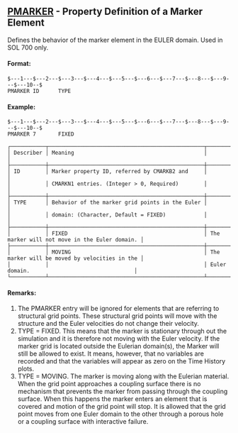 ## [PMARKER](https://help.hexagonmi.com/bundle/MSC_Nastran_2022.4/page/Nastran_Combined_Book/qrg/bulkp/TOC.PMARKER.xhtml) - Property Definition of a Marker Element

Defines the behavior of the marker element in the EULER domain. Used in SOL 700 only.

#### Format:

```nastran
$---1---$---2---$---3---$---4---$---5---$---6---$---7---$---8---$---9---$---10--$
PMARKER ID      TYPE                                                            
```

#### Example:

```nastran
$---1---$---2---$---3---$---4---$---5---$---6---$---7---$---8---$---9---$---10--$
PMARKER 7       FIXED                                                           
```

```text
┌───────────┬─────────────────────────────────────────────────┬───────────────────────────────────────────────┐
│ Describer │ Meaning                                         │                                               │
├───────────┼─────────────────────────────────────────────────┼───────────────────────────────────────────────┤
│ ID        │ Marker property ID, referred by CMARKB2 and     │                                               │
│           │ CMARKN1 entries. (Integer > 0, Required)        │                                               │
├───────────┼─────────────────────────────────────────────────┼───────────────────────────────────────────────┤
│ TYPE      │ Behavior of the marker grid points in the Euler │                                               │
│           │ domain: (Character, Default = FIXED)            │                                               │
├───────────┼─────────────────────────────────────────────────┼───────────────────────────────────────────────┤
│           │ FIXED                                           │ The marker will not move in the Euler domain. │
├───────────┼─────────────────────────────────────────────────┼───────────────────────────────────────────────┤
│           │ MOVING                                          │ The marker will be moved by velocities in the │
│           │                                                 │ Euler domain.                                 │
└───────────┴─────────────────────────────────────────────────┴───────────────────────────────────────────────┘
```

#### Remarks:

1. The PMARKER entry will be ignored for elements that are referring to structural grid points. These structural grid points will move with the structure and the Euler velocities do not change their velocity.
2. TYPE = FIXED. This means that the marker is stationary through out the simulation and it is therefore not moving with the Euler velocity. If the marker grid is located outside the Eulerian domain(s), the Marker will still be allowed to exist. It means, however, that no variables are recorded and that the variables will appear as zero on the Time History plots.
3. TYPE = MOVING. The marker is moving along with the Eulerian material. When the grid point approaches a coupling surface there is no mechanism that prevents the marker from passing through the coupling surface. When this happens the marker enters an element that is covered and motion of the grid point will stop. It is allowed that the grid point moves from one Euler domain to the other through a porous hole or a coupling surface with interactive failure.
